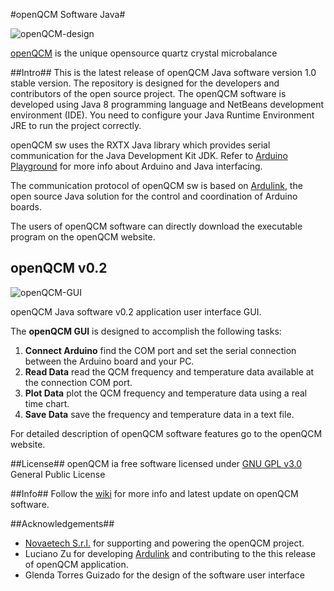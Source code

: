 #openQCM Software Java#

![openQCM-design](https://dl.dropboxusercontent.com/u/51833595/openQCM-splashscreen.png)

[openQCM](http://openqcm.com/) is the unique opensource quartz crystal microbalance

##Intro##
This is the latest release of openQCM Java software version 1.0 stable version. The repository is designed  for the developers and contributors of the open source project.
The openQCM software is developed using Java 8 programming language and NetBeans development environment (IDE). You need to configure your Java Runtime Environment JRE to run the project correctly.

openQCM sw uses the RXTX Java library which provides serial communication for the Java Development Kit JDK. Refer to [Arduino Playground](http://playground.arduino.cc/Interfacing/Java) for more info about Arduino and Java interfacing. 

The communication protocol of openQCM sw is based on [Ardulink](http://www.ardulink.org/), the open source Java solution for the control and coordination of Arduino boards. 

The users of openQCM software can directly download the executable program on the openQCM website. 

## openQCM v0.2 ##
![openQCM-GUI](https://dl.dropboxusercontent.com/u/51833595/openQCM_main_GUI_signal.PNG)

openQCM Java software v0.2 application user interface GUI.

The **openQCM GUI** is designed to accomplish the following tasks:

1. **Connect Arduino** find the COM port and set the serial connection between the Arduino board and your PC.
2. **Read Data** read the QCM frequency and temperature data available at the connection COM port.
3. **Plot Data** plot the QCM frequency and temperature data using a real time chart.
4. **Save Data** save the frequency and temperature data in a text file. 

For detailed description of openQCM software features go to the openQCM website.

##License##
openQCM ia free software licensed under [GNU GPL v3.0](http://www.gnu.org/licenses/gpl-3.0.txt) General Public License 

##Info##
Follow the [wiki](https://github.com/marcomauro/openQCM/wiki/openQCM-Wiki) for more info and latest update on openQCM software.

##Acknowledgements##
- [Novaetech S.r.l.](http://www.novaetech.it/en/) for supporting and powering the openQCM project. 
- Luciano Zu for developing [Ardulink](http://www.ardulink.org/) and contributing to the this release of openQCM application.
- Glenda Torres Guizado for the design of the software user interface
